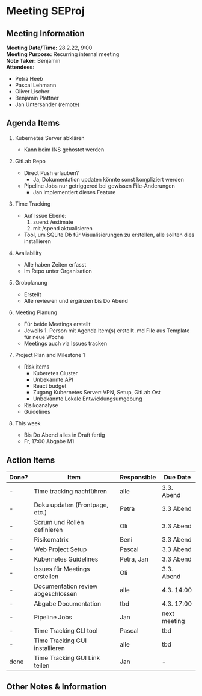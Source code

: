 # Meeting SEProj
## Meeting Information
**Meeting Date/Time:** 28.2.22, 9:00  
**Meeting Purpose:** Recurring internal meeting  
**Note Taker:** Benjamin  
**Attendees:**

- Petra Heeb
- Pascal Lehmann
- Oliver Lischer
- Benjamin Plattner
- Jan Untersander (remote)

## Agenda Items

1. Kubernetes Server abklären
    - Kann beim INS gehostet werden

2. GitLab Repo
    - Direct Push erlauben?
        - Ja, Dokumentation updaten könnte sonst kompliziert werden
    - Pipeline Jobs nur getriggered bei gewissen File-Änderungen
        - Jan implementiert dieses Feature

3. Time Tracking
    - Auf Issue Ebene:
        1. zuerst /estimate
        2. mit /spend aktualisieren
    - Tool, um SQLite Db für Visualisierungen zu erstellen, alle sollten dies installieren

4. Availability
    - Alle haben Zeiten erfasst
    - Im Repo unter Organisation

5. Grobplanung
    - Erstellt
    - Alle reviewen und ergänzen bis Do Abend

6. Meeting Planung
    - Für beide Meetings erstellt
    - Jeweils 1. Person mit Agenda Item(s) erstellt .md File aus Template für neue Woche
    - Meetings auch via Issues tracken

7. Project Plan and Milestone 1
    - Risk items
      - Kuberetes Cluster
      - Unbekannte API
      - React budget
      - Zugang Kubernetes Server: VPN, Setup, GitLab Ost
      - Unbekannte Lokale Entwicklungsumgebung
    - Risikoanalyse
    - Guidelines

8. This week
    - Bis Do Abend alles in Draft fertig
    - Fr, 17:00 Abgabe M1


## Action Items
| Done? | Item | Responsible | Due Date |
| ---- | ---- | ---- | ---- |
| - | Time tracking nachführen | alle | 3.3. Abend |
| - | Doku updaten (Frontpage, etc.) | Petra | 3.3 Abend |
| - | Scrum und Rollen definieren | Oli | 3.3 Abend |
| - | Risikomatrix | Beni | 3.3 Abend |
| - | Web Project Setup | Pascal | 3.3 Abend |
| - | Kubernetes Guidelines | Petra, Jan | 3.3 Abend |
| - | Issues für Meetings erstellen | Oli | 3.3. Abend |
| - | Documentation review abgeschlossen | alle | 4.3. 14:00 |
| - | Abgabe Documentation | tbd | 4.3. 17:00 |
| - | Pipeline Jobs | Jan | next meeting |
| - | Time Tracking CLI tool | Pascal | tbd |
| - | Time Tracking GUI installieren | alle | tbd |
| done | Time Tracking GUI Link teilen | Jan | - |

## Other Notes & Information
